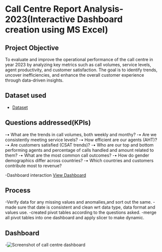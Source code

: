 # Call Centre Report Analysis-2023(Interactive Dashboard creation using MS Excel)
## Project Objective
To evaluate and improve the operational performance of the call centre in year 2023 by analyzing key metrics such as call volumes, service levels, agent productivity, and customer satisfaction. The goal is to identify trends, uncover inefficiencies, and enhance the overall customer experience through data-driven insights.

## Dataset used
- <a href="https://github.com/ShivaniJain1811/Call-centre-Report-Analysis-2023/blob/main/call%20centre%20report%20analysis%20project.xlsx">Dataset</a>

## Questions addressed(KPIs)
-•	What are the trends in call volumes, both weekly and monthy?
-•	Are we consistently meeting service levels?
-•	How efficient are our agents (AHT)?
-•	Are customers satisfied (CSAT trends)?
-•	Who are our top and bottom performing agents and percentage of calls handled and amount related to them?
-•	What are the most common call outcomes?
-•	How do gender demographics differ across countries?
-•	Which countries and customers contribute most to revenue?

-Dashboard interaction <a href="https://github.com/ShivaniJain1811/Call-centre-Report-Analysis-2023/blob/main/Screenshot%20of%20call%20centre%20dashboard.png">View Dashboard</a>


## Process
-Verify data for any missing values and anomalies,and sort out the same.
-made sure that date is consistent and clean wrt data type, data format and values use.
-created pivot tables according to the questions asked.
-merge all pivot tables into one dashboard and apply slicer to make dynamic.

## Dashboard
-![Screenshot of call centre dashboard](https://github.com/user-attachments/assets/33748a70-728d-401d-8a38-b4594d3a09cb)
